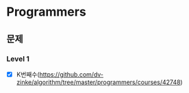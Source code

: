 # Programmers 




## 문제

### Level 1 
- [x] K번째수(https://github.com/dv-zinke/algorithm/tree/master/programmers/courses/42748)
